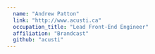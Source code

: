 ```yaml
---
  name: "Andrew Patton"
  link: "http://www.acusti.ca"
  occupation_title: "Lead Front-End Engineer"
  affiliation: "Brandcast"
  github: "acusti"
---
```

